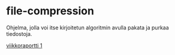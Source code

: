 # file-compression

Ohjelma, jolla voi itse kirjoitetun algoritmin avulla pakata ja purkaa tiedostoja.

[viikkoraportti 1](/dokumentaatio/viikkoraportti1.md)